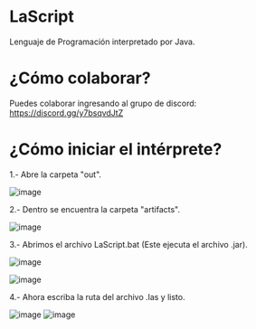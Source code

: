 # LaScript
Lenguaje de Programación interpretado por Java.

# ¿Cómo colaborar?
Puedes colaborar ingresando al grupo de discord: https://discord.gg/y7bsqvdJtZ

# ¿Cómo iniciar el intérprete?

1.- Abre la carpeta "out".

![image](https://user-images.githubusercontent.com/75335038/155569276-1bd517b5-1b86-4317-bb11-acc2947b9097.png)


2.- Dentro se encuentra la carpeta "artifacts".

![image](https://user-images.githubusercontent.com/75335038/155569383-25037f17-047f-4ba1-a3c4-da8f5fce2e75.png)


3.- Abrimos el archivo LaScript.bat (Este ejecuta el archivo .jar).

![image](https://user-images.githubusercontent.com/75335038/155569430-763c6dd8-ca87-465f-bc1e-ab6500074e43.png)

![image](https://user-images.githubusercontent.com/75335038/155569492-b50c5af4-edbf-41f5-947f-936f673681fc.png)


4.- Ahora escriba la ruta del archivo .las y listo.

![image](https://user-images.githubusercontent.com/75335038/155569633-88816658-38d4-4bfc-8e26-adcedeffb542.png)
![image](https://user-images.githubusercontent.com/75335038/155569939-a5f32d13-8732-4aaa-afaa-2b387436947e.png)

